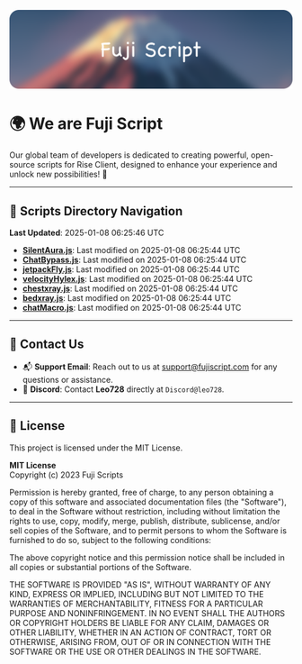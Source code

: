 ![Banner](.github/b.webp)

# 🌍 **We are Fuji Script**

Our global team of developers is dedicated to creating powerful, open-source scripts for Rise Client, designed to enhance your experience and unlock new possibilities! 🌟

---
<!-- SCRIPTS_NAVIGATION_START -->
## 📂 **Scripts Directory Navigation**

**Last Updated**: 2025-01-08 06:25:46 UTC

- **[SilentAura.js](scripts/SilentAura.js)**: Last modified on 2025-01-08 06:25:44 UTC
- **[ChatBypass.js](scripts/ChatBypass.js)**: Last modified on 2025-01-08 06:25:44 UTC
- **[jetpackFly.js](scripts/jetpackFly.js)**: Last modified on 2025-01-08 06:25:44 UTC
- **[velocityHylex.js](scripts/velocityHylex.js)**: Last modified on 2025-01-08 06:25:44 UTC
- **[chestxray.js](scripts/chestxray.js)**: Last modified on 2025-01-08 06:25:44 UTC
- **[bedxray.js](scripts/bedxray.js)**: Last modified on 2025-01-08 06:25:44 UTC
- **[chatMacro.js](scripts/chatMacro.js)**: Last modified on 2025-01-08 06:25:44 UTC

<!-- SCRIPTS_NAVIGATION_END -->

---

## 💬 **Contact Us**  
- 📬 **Support Email**: Reach out to us at [support@fujiscript.com](mailto:support@fujiscript.com) for any questions or assistance.  
- 💬 **Discord**: Contact **Leo728** directly at `Discord@leo728`.

---

## 📜 **License**

This project is licensed under the MIT License.  

**MIT License**  
Copyright (c) 2023 Fuji Scripts  

Permission is hereby granted, free of charge, to any person obtaining a copy of this software and associated documentation files (the "Software"), to deal in the Software without restriction, including without limitation the rights to use, copy, modify, merge, publish, distribute, sublicense, and/or sell copies of the Software, and to permit persons to whom the Software is furnished to do so, subject to the following conditions:  

The above copyright notice and this permission notice shall be included in all copies or substantial portions of the Software.  

THE SOFTWARE IS PROVIDED "AS IS", WITHOUT WARRANTY OF ANY KIND, EXPRESS OR IMPLIED, INCLUDING BUT NOT LIMITED TO THE WARRANTIES OF MERCHANTABILITY, FITNESS FOR A PARTICULAR PURPOSE AND NONINFRINGEMENT. IN NO EVENT SHALL THE AUTHORS OR COPYRIGHT HOLDERS BE LIABLE FOR ANY CLAIM, DAMAGES OR OTHER LIABILITY, WHETHER IN AN ACTION OF CONTRACT, TORT OR OTHERWISE, ARISING FROM, OUT OF OR IN CONNECTION WITH THE SOFTWARE OR THE USE OR OTHER DEALINGS IN THE SOFTWARE.  
